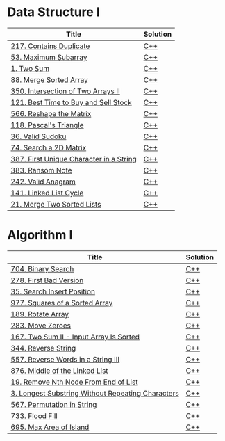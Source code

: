 # Data Structure I

| Title                                                                                                        | Solution                                                      |
| ------------------------------------------------------------------------------------------------------------ | ------------------------------------------------------------- |
| [217. Contains Duplicate](https://leetcode.com/problems/contains-duplicate/)                                 | [C++](./DataStructureI/217.ContainsDuplicate.cpp)             |
| [53. Maximum Subarray](https://leetcode.com/problems/maximum-subarray/)                                      | [C++](./DataStructureI/53.MaximumSubarray.cpp)                |
| [1. Two Sum](https://leetcode.com/problems/two-sum/)                                                         | [C++](./DataStructureI/1.TwoSum.cpp)                          |
| [88. Merge Sorted Array](https://leetcode.com/problems/merge-sorted-array/)                                  | [C++](./DataStructureI/88.MergeSortedArray.cpp)               |
| [350. Intersection of Two Arrays II](https://leetcode.com/problems/intersection-of-two-arrays-ii/)           | [C++](./DataStructureI/350.IntersectionfTwoArraysII.cpp)      |
| [121. Best Time to Buy and Sell Stock](https://leetcode.com/problems/best-time-to-buy-and-sell-stock/)       | [C++](./DataStructureI/121.BestTimetoBuyandSellStock.cpp)     |
| [566. Reshape the Matrix](https://leetcode.com/problems/reshape-the-matrix/)                                 | [C++](./DataStructureI/566.ReshapetheMatrix.cpp)              |
| [118. Pascal's Triangle](https://leetcode.com/problems/pascals-triangle/)                                    | [C++](./DataStructureI/118.Pascal'sTriangle.cpp)              |
| [36. Valid Sudoku](https://leetcode.com/problems/valid-sudoku/)                                              | [C++](./DataStructureI/36.ValidSudoku.cpp)                    |
| [74. Search a 2D Matrix](https://leetcode.com/problems/search-a-2d-matrix/)                                  | [C++](./DataStructureI/74.Searcha2DMatrix.cpp)                |
| [387. First Unique Character in a String](https://leetcode.com/problems/first-unique-character-in-a-string/) | [C++](./DataStructureI/387.FirstUniqueCharacterinaString.cpp) |
| [383. Ransom Note](https://leetcode.com/problems/ransom-note/)                                               | [C++](./DataStructureI/383.RansomNote.cpp)                    |
| [242. Valid Anagram](https://leetcode.com/problems/valid-anagram/)                                           | [C++](./DataStructureI/242.ValidAnagram.cpp)                  |
| [141. Linked List Cycle](https://leetcode.com/problems/linked-list-cycle/)                                   | [C++](./DataStructureI/141.LinkedListCycle.cpp)               |
| [21. Merge Two Sorted Lists](https://leetcode.com/problems/merge-two-sorted-lists/)                          | [C++](./DataStructureI/21.MergeTwoSortedLists.cpp)            |

# Algorithm I

| Title                                                                                                                              | Solution                                                             |
| ---------------------------------------------------------------------------------------------------------------------------------- | -------------------------------------------------------------------- |
| [704. Binary Search](https://leetcode.com/problems/binary-search/)                                                                 | [C++](./AlgorithmI/704.BinarySearch.cpp)                             |
| [278. First Bad Version](https://leetcode.com/problems/first-bad-version/)                                                         | [C++](./AlgorithmI/278.FirstBadVersion.cpp)                          |
| [35. Search Insert Position](https://leetcode.com/problems/search-insert-position/)                                                | [C++](./AlgorithmI/35.SearchInsertPosition.cpp)                      |
| [977. Squares of a Sorted Array](https://leetcode.com/problems/squares-of-a-sorted-array/)                                         | [C++](./AlgorithmI/977.SquaresofaSortedArray.cpp)                    |
| [189. Rotate Array](https://leetcode.com/problems/rotate-array/)                                                                   | [C++](./AlgorithmI/189.RotateArray.cpp)                              |
| [283. Move Zeroes](https://leetcode.com/problems/move-zeroes/)                                                                     | [C++](./AlgorithmI/283.MoveZeroes.cpp)                               |
| [167. Two Sum II - Input Array Is Sorted](https://leetcode.com/problems/two-sum-ii-input-array-is-sorted/)                         | [C++](./AlgorithmI/167.TwoSumII-InputArrayIsSorted.cpp)              |
| [344. Reverse String](https://leetcode.com/problems/reverse-string/)                                                               | [C++](./AlgorithmI/344.ReverseString.cpp)                            |
| [557. Reverse Words in a String III](https://leetcode.com/problems/reverse-words-in-a-string-iii/)                                 | [C++](./AlgorithmI/557.ReverseWordsinaStringIII.cpp)                 |
| [876. Middle of the Linked List](https://leetcode.com/problems/middle-of-the-linked-list/)                                         | [C++](./AlgorithmI/876.MiddleoftheLinkedList.cpp)                    |
| [19. Remove Nth Node From End of List](https://leetcode.com/problems/remove-nth-node-from-end-of-list/)                            | [C++](./AlgorithmI/19.RemoveNthNodeFromEndofList.cpp)                |
| [3. Longest Substring Without Repeating Characters](https://leetcode.com/problems/longest-substring-without-repeating-characters/) | [C++](./AlgorithmI/3.LongestSubstringWithoutRepeatingCharacters.cpp) |
| [567. Permutation in String](https://leetcode.com/problems/permutation-in-string/)                                                 | [C++](./AlgorithmI/567.PermutationinString.cpp)                      |
| [733. Flood Fill](https://leetcode.com/problems/flood-fill/)                                                                       | [C++](./AlgorithmI/733.FloodFill.cpp)                                |
| [695. Max Area of Island](https://leetcode.com/problems/max-area-of-island/)                                                       | [C++](./AlgorithmI/695.MaxAreaofIsland.cpp)                          |
